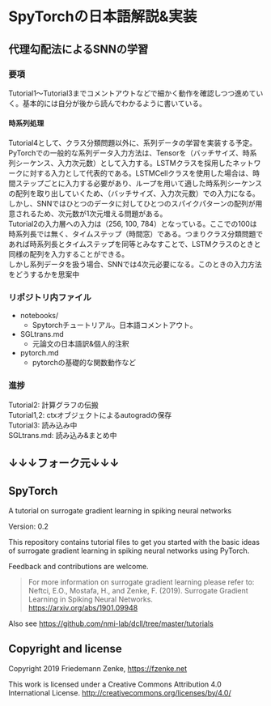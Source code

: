 # SpyTorchの日本語解説&実装
## 代理勾配法によるSNNの学習
### 要項
Tutorial1～Tutorial3までコメントアウトなどで細かく動作を確認しつつ進めていく。基本的には自分が後から読んでわかるように書いている。

#### 時系列処理
Tutorial4として、クラス分類問題以外に、系列データの学習を実装する予定。</br>
PyTorchでの一般的な系列データ入力方法は、Tensorを（バッチサイズ、時系列シーケンス、入力次元数）として入力する。LSTMクラスを採用したネットワークに対する入力として代表的である。LSTMCellクラスを使用した場合は、時間ステップごとに入力する必要があり、ループを用いて適した時系列シーケンスの配列を取り出していくため、（バッチサイズ、入力次元数）での入力になる。</br>
しかし、SNNではひとつのデータに対してひとつのスパイクパターンの配列が用意されるため、次元数が1次元増える問題がある。</br>
Tutorial2の入力層への入力は（256, 100, 784）となっている。ここでの100は時系列長では無く、タイムステップ（時間窓）である。つまりクラス分類問題であれば時系列長とタイムステップを同等とみなすことで、LSTMクラスのときと同様の配列を入力することができる。</br>
しかし系列データを扱う場合、SNNでは4次元必要になる。このときの入力方法をどうするかを思案中

### リポジトリ内ファイル
- notebooks/
  - Spytorchチュートリアル。日本語コメントアウト。
- SGLtrans.md
  - 元論文の日本語訳&個人的注釈
- pytorch.md
  - pytorchの基礎的な関数動作など

### 進捗
Tutorial2: 計算グラフの伝搬</br>
Tutorial1,2: ctxオブジェクトによるautogradの保存</br>
Tutorial3: 読み込み中</br>
SGLtrans.md: 読み込み&まとめ中

## ↓↓↓フォーク元↓↓↓

## SpyTorch
A tutorial on surrogate gradient learning in spiking neural networks

Version: 0.2

This repository contains tutorial files to get you started with the basic ideas
of surrogate gradient learning in spiking neural networks using PyTorch.

Feedback and contributions are welcome.

> For more information on surrogate gradient learning please refer to:
> Neftci, E.O., Mostafa, H., and Zenke, F. (2019). Surrogate Gradient Learning in Spiking Neural Networks.
> https://arxiv.org/abs/1901.09948

Also see https://github.com/nmi-lab/dcll/tree/master/tutorials

## Copyright and license

Copyright 2019 Friedemann Zenke, https://fzenke.net

This work is licensed under a Creative Commons Attribution 4.0 International License.
http://creativecommons.org/licenses/by/4.0/
